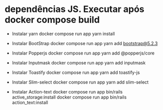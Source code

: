 # dependências JS. Executar após docker compose build
- Instalar yarn
  docker compose run app yarn install

- Instalar BootStrap
  docker compose run app yarn add bootstrap@5.2.3
  
- Instalar Popperjs
  docker compose run app yarn add @popperjs/core

- Instalar Inputmask
  docker compose run app yarn add inputmask
  
- Instalar Toastify
  docker compose run app yarn add toastify-js

- Instalar Slim-select
  docker compose run app yarn add slim-select

- Instalar Action-text
  docker compose run app bin/rails active_storage:install
  docker compose run app bin/rails action_text:install